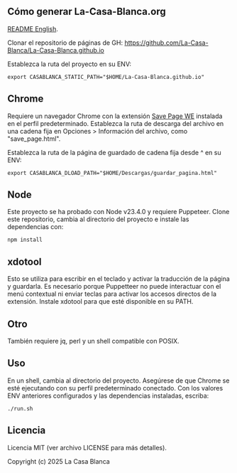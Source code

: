Cómo generar La-Casa-Blanca.org
----------------------------------
[README English](/README.md).

Clonar el repositorio de páginas de GH: https://github.com/La-Casa-Blanca/La-Casa-Blanca.github.io

Establezca la ruta del proyecto en su ENV:

    export CASABLANCA_STATIC_PATH="$HOME/La-Casa-Blanca.github.io"

Chrome
-----
Requiere un navegador Chrome con la extensión [Save Page WE](https://chromewebstore.google.com/detail/save-page-we/dhhpefjklgkmgeafimnjhojgjamoafof?hl=es) instalada en el perfil predeterminado. Establezca la ruta de descarga del archivo en una cadena fija en Opciones > Información del archivo, como "save_page.html".

Establezca la ruta de la página de guardado de cadena fija desde ^ en su ENV:

    export CASABLANCA_DLOAD_PATH="$HOME/Descargas/guardar_pagina.html"

Node
----
Este proyecto se ha probado con Node v23.4.0 y requiere Puppeteer. Clone este repositorio, cambia al directorio del proyecto e instale las dependencias con:

    npm install

xdotool
-------
Esto se utiliza para escribir en el teclado y activar la traducción de la página y guardarla. Es necesario porque Puppetteer no puede interactuar con el menú contextual ni enviar teclas para activar los accesos directos de la extensión. Instale xdotool para que esté disponible en su PATH.

Otro
-----
También requiere jq, perl y un shell compatible con POSIX.

Uso
-----
En un shell, cambia al directorio del proyecto. Asegúrese de que Chrome se esté ejecutando con su perfil predeterminado conectado. Con los valores ENV anteriores configurados y las dependencias instaladas, escriba:

    ./run.sh

Licencia
-------
Licencia MIT (ver archivo LICENSE para más detalles).

Copyright (c) 2025 La Casa Blanca
